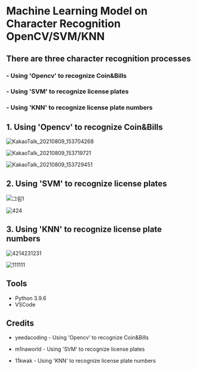 # Machine Learning Model on Character Recognition OpenCV/SVM/KNN

## There are three character recognition processes
### - Using 'Opencv' to recognize Coin&Bills
### - Using 'SVM' to recognize license plates
### - Using 'KNN' to recognize license plate numbers



## 1. Using 'Opencv' to recognize Coin&Bills
![KakaoTalk_20210809_153704268](https://user-images.githubusercontent.com/87745990/128672272-97fee530-c558-4b0b-be4e-fb9d3888e6a6.png)

![KakaoTalk_20210809_153719721](https://user-images.githubusercontent.com/87745990/128672290-5e0e7a1d-12dd-40ea-b974-9136fe2ab292.png)

![KakaoTalk_20210809_153729451](https://user-images.githubusercontent.com/87745990/128672306-5630b53b-6ba2-4660-b50c-a64bac63742e.png)

## 2. Using 'SVM' to recognize license plates

![그림1](https://user-images.githubusercontent.com/87745990/128672482-6fa049e2-3517-4a8c-8848-489ed0e599bf.png)

![424](https://user-images.githubusercontent.com/87745990/128672500-34c9e29f-7f3b-4f75-ae8c-68c3bcdb1397.png)



## 3. Using 'KNN' to recognize license plate numbers
  

![4214231231](https://user-images.githubusercontent.com/87745990/128672779-2eb64329-9dd6-43bc-a8c7-4330431b0026.png)


![111111](https://user-images.githubusercontent.com/87745990/128672852-e418140d-5d78-4f2d-8795-7f5b9737dc7b.png)



## Tools

- Python 3.9.6
- VSCode

## Credits

- yeedacoding  - Using 'Opencv' to recognize Coin&Bills

- m1naworld  - Using 'SVM' to recognize license plates

- 11kwak - Using 'KNN' to recognize license plate numbers


